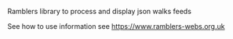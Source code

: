 Ramblers library to process and display json walks feeds

See how to use information see https://www.ramblers-webs.org.uk

